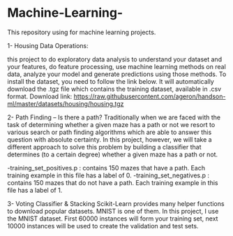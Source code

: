 # Machine-Learning-
This repository using for machine learning projects. 

1- Housing Data Operations: 

this project to do exploratory data analysis to understand your dataset and your features, do feature
processing, use machine learning methods on real data, analyze your model and generate predictions using
those methods.
To install the dataset, you need to follow the link below. It will automatically download the .tgz file which
contains the training dataset, available in .csv format.
Download link: https://raw.githubusercontent.com/ageron/handson-ml/master/datasets/housing/housing.tgz

2- Path Finding – Is there a path?
Traditionally when we are faced with the task of determining whether a given maze has a path or
not we resort to various search or path finding algorithms which are able to answer this question
with absolute certainty. In this project, however, we will take a different approach to solve this
problem by building a classifier that determines (to a certain degree) whether a given maze has a
path or not.

-training_set_positives.p : contains 150 mazes that have a path. Each training example in this file
has a label of 0.
-training_set_negatives.p : contains 150 mazes that do not have a path. Each training example in
this file has a label of 1.

3- Voting Classifier & Stacking
Scikit-Learn provides many helper functions to download popular datasets. MNIST is one of them. In this
project, I use the MNIST dataset. First 60000 instances will form your training set, next 10000
instances will be used to create the validation and test sets.

